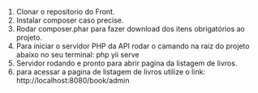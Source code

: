 1. Clonar o repositorio do Front.
2. Instalar composer caso precise.
3. Rodar composer.phar para fazer download dos itens obrigatórios ao projeto.
4. Para iniciar o servidor PHP da API rodar o camando na raiz do projeto abaixo no seu terminal:
php yii serve
5. Servidor rodando e pronto para abrir pagina da listagem de livros.
6. para acessar a pagina de listagem de livros utilize o link: http://localhost:8080/book/admin